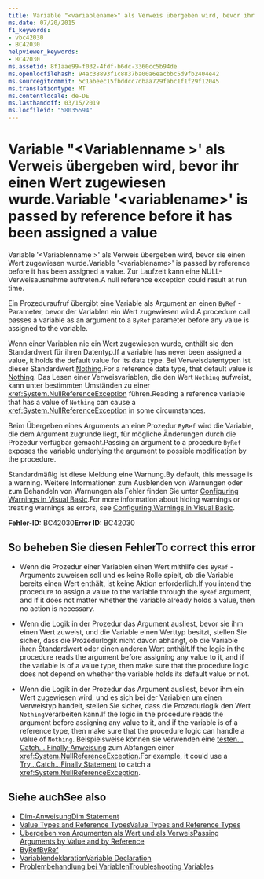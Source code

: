 ```yaml
---
title: Variable "<variablename>" als Verweis übergeben wird, bevor ihr einen Wert zugewiesen wurde.
ms.date: 07/20/2015
f1_keywords:
- vbc42030
- BC42030
helpviewer_keywords:
- BC42030
ms.assetid: 8f1aae99-f032-4fdf-b6dc-3360cc5b94de
ms.openlocfilehash: 94ac38893f1c8837ba00a6eacbbc5d9fb2404e42
ms.sourcegitcommit: 5c1abeec15fbddcc7dbaa729fabc1f1f29f12045
ms.translationtype: MT
ms.contentlocale: de-DE
ms.lasthandoff: 03/15/2019
ms.locfileid: "58035594"
---
```

# <a name="variable-variablename-is-passed-by-reference-before-it-has-been-assigned-a-value"></a><span data-ttu-id="79252-102">Variable "\<Variablenname >' als Verweis übergeben wird, bevor ihr einen Wert zugewiesen wurde.</span><span class="sxs-lookup"><span data-stu-id="79252-102">Variable '\<variablename>' is passed by reference before it has been assigned a value</span></span>
<span data-ttu-id="79252-103">Variable '\<Variablenname >' als Verweis übergeben wird, bevor sie einen Wert zugewiesen wurde.</span><span class="sxs-lookup"><span data-stu-id="79252-103">Variable '\<variablename>' is passed by reference before it has been assigned a value.</span></span> <span data-ttu-id="79252-104">Zur Laufzeit kann eine NULL-Verweisausnahme auftreten.</span><span class="sxs-lookup"><span data-stu-id="79252-104">A null reference exception could result at run time.</span></span>  
  
 <span data-ttu-id="79252-105">Ein Prozeduraufruf übergibt eine Variable als Argument an einen `ByRef` -Parameter, bevor der Variablen ein Wert zugewiesen wird.</span><span class="sxs-lookup"><span data-stu-id="79252-105">A procedure call passes a variable as an argument to a `ByRef` parameter before any value is assigned to the variable.</span></span>  
  
 <span data-ttu-id="79252-106">Wenn einer Variablen nie ein Wert zugewiesen wurde, enthält sie den Standardwert für ihren Datentyp.</span><span class="sxs-lookup"><span data-stu-id="79252-106">If a variable has never been assigned a value, it holds the default value for its data type.</span></span> <span data-ttu-id="79252-107">Bei Verweisdatentypen ist dieser Standardwert [Nothing](../../visual-basic/language-reference/nothing.md).</span><span class="sxs-lookup"><span data-stu-id="79252-107">For a reference data type, that default value is [Nothing](../../visual-basic/language-reference/nothing.md).</span></span> <span data-ttu-id="79252-108">Das Lesen einer Verweisvariablen, die den Wert `Nothing` aufweist, kann unter bestimmten Umständen zu einer <xref:System.NullReferenceException> führen.</span><span class="sxs-lookup"><span data-stu-id="79252-108">Reading a reference variable that has a value of `Nothing` can cause a <xref:System.NullReferenceException> in some circumstances.</span></span>  
  
 <span data-ttu-id="79252-109">Beim Übergeben eines Arguments an eine Prozedur `ByRef` wird die Variable, die dem Argument zugrunde liegt, für mögliche Änderungen durch die Prozedur verfügbar gemacht.</span><span class="sxs-lookup"><span data-stu-id="79252-109">Passing an argument to a procedure `ByRef` exposes the variable underlying the argument to possible modification by the procedure.</span></span>  
  
 <span data-ttu-id="79252-110">Standardmäßig ist diese Meldung eine Warnung.</span><span class="sxs-lookup"><span data-stu-id="79252-110">By default, this message is a warning.</span></span> <span data-ttu-id="79252-111">Weitere Informationen zum Ausblenden von Warnungen oder zum Behandeln von Warnungen als Fehler finden Sie unter [Configuring Warnings in Visual Basic](/visualstudio/ide/configuring-warnings-in-visual-basic).</span><span class="sxs-lookup"><span data-stu-id="79252-111">For more information about hiding warnings or treating warnings as errors, see [Configuring Warnings in Visual Basic](/visualstudio/ide/configuring-warnings-in-visual-basic).</span></span>  
  
 <span data-ttu-id="79252-112">**Fehler-ID:** BC42030</span><span class="sxs-lookup"><span data-stu-id="79252-112">**Error ID:** BC42030</span></span>  
  
## <a name="to-correct-this-error"></a><span data-ttu-id="79252-113">So beheben Sie diesen Fehler</span><span class="sxs-lookup"><span data-stu-id="79252-113">To correct this error</span></span>  
  
-   <span data-ttu-id="79252-114">Wenn die Prozedur einer Variablen einen Wert mithilfe des `ByRef` -Arguments zuweisen soll und es keine Rolle spielt, ob die Variable bereits einen Wert enthält, ist keine Aktion erforderlich.</span><span class="sxs-lookup"><span data-stu-id="79252-114">If you intend the procedure to assign a value to the variable through the `ByRef` argument, and if it does not matter whether the variable already holds a value, then no action is necessary.</span></span>  
  
-   <span data-ttu-id="79252-115">Wenn die Logik in der Prozedur das Argument ausliest, bevor sie ihm einen Wert zuweist, und die Variable einen Werttyp besitzt, stellen Sie sicher, dass die Prozedurlogik nicht davon abhängt, ob die Variable ihren Standardwert oder einen anderen Wert enthält.</span><span class="sxs-lookup"><span data-stu-id="79252-115">If the logic in the procedure reads the argument before assigning any value to it, and if the variable is of a value type, then make sure that the procedure logic does not depend on whether the variable holds its default value or not.</span></span>  
  
-   <span data-ttu-id="79252-116">Wenn die Logik in der Prozedur das Argument ausliest, bevor ihm ein Wert zugewiesen wird, und es sich bei der Variablen um einen Verweistyp handelt, stellen Sie sicher, dass die Prozedurlogik den Wert `Nothing`verarbeiten kann.</span><span class="sxs-lookup"><span data-stu-id="79252-116">If the logic in the procedure reads the argument before assigning any value to it, and if the variable is of a reference type, then make sure that the procedure logic can handle a value of `Nothing`.</span></span> <span data-ttu-id="79252-117">Beispielsweise können sie verwenden eine [testen... Catch... Finally-Anweisung](../../visual-basic/language-reference/statements/try-catch-finally-statement.md) zum Abfangen einer <xref:System.NullReferenceException>.</span><span class="sxs-lookup"><span data-stu-id="79252-117">For example, it could use a [Try...Catch...Finally Statement](../../visual-basic/language-reference/statements/try-catch-finally-statement.md) to catch a <xref:System.NullReferenceException>.</span></span>  
  
## <a name="see-also"></a><span data-ttu-id="79252-118">Siehe auch</span><span class="sxs-lookup"><span data-stu-id="79252-118">See also</span></span>

- [<span data-ttu-id="79252-119">Dim-Anweisung</span><span class="sxs-lookup"><span data-stu-id="79252-119">Dim Statement</span></span>](../../visual-basic/language-reference/statements/dim-statement.md)
- [<span data-ttu-id="79252-120">Value Types and Reference Types</span><span class="sxs-lookup"><span data-stu-id="79252-120">Value Types and Reference Types</span></span>](../../visual-basic/programming-guide/language-features/data-types/value-types-and-reference-types.md)
- [<span data-ttu-id="79252-121">Übergeben von Argumenten als Wert und als Verweis</span><span class="sxs-lookup"><span data-stu-id="79252-121">Passing Arguments by Value and by Reference</span></span>](../../visual-basic/programming-guide/language-features/procedures/passing-arguments-by-value-and-by-reference.md)
- [<span data-ttu-id="79252-122">ByRef</span><span class="sxs-lookup"><span data-stu-id="79252-122">ByRef</span></span>](../../visual-basic/language-reference/modifiers/byref.md)
- [<span data-ttu-id="79252-123">Variablendeklaration</span><span class="sxs-lookup"><span data-stu-id="79252-123">Variable Declaration</span></span>](../../visual-basic/programming-guide/language-features/variables/variable-declaration.md)
- [<span data-ttu-id="79252-124">Problembehandlung bei Variablen</span><span class="sxs-lookup"><span data-stu-id="79252-124">Troubleshooting Variables</span></span>](../../visual-basic/programming-guide/language-features/variables/troubleshooting-variables.md)
